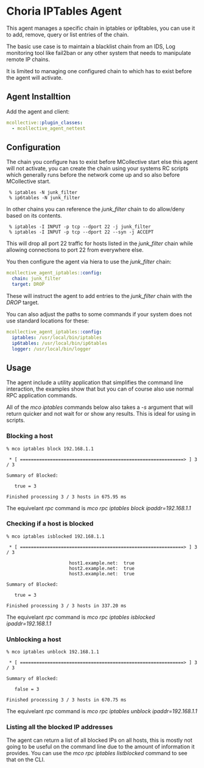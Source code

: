 # Choria IPTables Agent

This agent manages a specific chain in iptables or ip6tables, you can use it to
add, remove, query or list entries of the chain.

The basic use case is to maintain a blacklist chain from an IDS, Log monitoring
tool like fail2ban or any other system that needs to manipulate remote IP
chains.

It is limited to managing one configured chain to which has to exist before the
agent will activate.

<!--- actions -->

## Agent Installtion

Add the agent and client:

```yaml
mcollective::plugin_classes:
  - mcollective_agent_nettest
```

## Configuration

The chain you configure has to exist before MCollective start else this agent
will not activate, you can create the chain using your systems RC scripts which
generally runs before the network come up and so also before MCollective start.

     % iptables -N junk_filter
     % ip6tables -N junk_filter

In other chains you can reference the *junk_filter* chain to do allow/deny based
on its contents.

     % iptables -I INPUT -p tcp --dport 22 -j junk_filter
     % iptables -I INPUT -p tcp --dport 22 --syn -j ACCEPT

This will drop all port 22 traffic for hosts listed in the *junk_filter* chain
while allowing connections to port 22 from everywhere else.

You then configure the agent via hiera to use the *junk_filter* chain:

```yaml
mcollective_agent_iptables::config:
  chain: junk_filter
  target: DROP
```

These will instruct the agent to add entries to the *junk_filter* chain
with the *DROP* target.

You can also adjust the paths to some commands if your system does not use
standard locations for these:

```yaml
mcollective_agent_iptables::config:
  iptables: /usr/local/bin/iptables
  ip6tables: /usr/local/bin/ip6tables
  logger: /usr/local/bin/logger
```


## Usage

The agent include a utility application that simplifies the command line
interaction, the examples show that but you can of course also use normal RPC
application commands.

All of the *mco iptables* commands below also takes a *-s* argument that will
return quicker and not wait for or show any results.  This is ideal for using
in scripts.

### Blocking a host

    % mco iptables block 192.168.1.1

     * [ ============================================================> ] 3 / 3

    Summary of Blocked:

       true = 3

    Finished processing 3 / 3 hosts in 675.95 ms

The equivelant *rpc* command is *mco rpc iptables block ipaddr=192.168.1.1*

### Checking if a host is blocked

    % mco iptables isblocked 192.168.1.1

     * [ ============================================================> ] 3 / 3

                           host1.example.net:  true
                           host2.example.net:  true
                           host3.example.net:  true

    Summary of Blocked:

       true = 3

    Finished processing 3 / 3 hosts in 337.20 ms

The equivelant *rpc* command is *mco rpc iptables isblocked ipaddr=192.168.1.1*

### Unblocking a host

    % mco iptables unblock 192.168.1.1

     * [ ============================================================> ] 3 / 3

    Summary of Blocked:

       false = 3

    Finished processing 3 / 3 hosts in 670.75 ms

The equivelant *rpc* command is *mco rpc iptables unblock ipaddr=192.168.1.1*

### Listing all the blocked IP addresses

The agent can return a list of all blocked IPs on all hosts, this is mostly not
going to be useful on the command line due to the amount of information it
provides.  You can use the *mco rpc iptables listblocked* command to see that on
the CLI.
